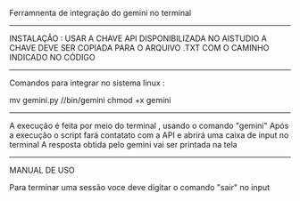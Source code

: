 Ferramnenta de integração do gemini no terminal 
________________________________________________________________________________
INSTALAÇÃO : USAR A CHAVE API DISPONIBILIZADA NO AISTUDIO 
A CHAVE DEVE SER COPIADA PARA O ARQUIVO .TXT COM O CAMINHO INDICADO NO CÓDIGO 
________________________________________________________________________________

Comandos para integrar no sistema linux :

mv gemini.py //bin/gemini
chmod +x gemini 
________________________________________________________________________________

A execução é feita por meio do terminal , usando o comando "gemini"
Após a execução o script fará contatato com a API e abrirá uma caixa de input no terminal
A resposta obtida pelo gemini vai ser printada na tela 
_________________________________________________________________________________
MANUAL DE USO

Para terminar uma sessão voce deve digitar o comando "sair" no input
